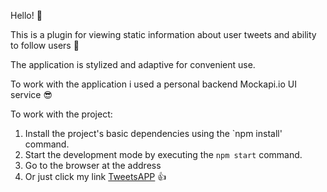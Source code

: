 Hello! 👋

This is a plugin for viewing static information about user tweets and ability to
follow users 🚀

The application is stylized and adaptive for convenient use.

To work with the application i used a personal backend Mockapi.io UI service 😎

To work with the project:

1. Install the project's basic dependencies using the `npm install' command.
2. Start the development mode by executing the `npm start` command.
3. Go to the browser at the address
4. Or just click my link
   [TweetsAPP](https://olhazamlynska.github.io/followers-cards/) 👍
